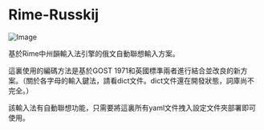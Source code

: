 # Rime-Russkij
![Image](https://github.com/K-PK66/Rime-Russkij/Images/Display.gif)

基於Rime中州韻輸入法引擎的俄文自動聯想輸入方案。

這裏使用的編碼方法是基於GOST 1971和英國標準兩者進行結合並改良的新方案。（關於各字母的輸入鍵法，請看dict文件。dict文件還在開發狀態，詞庫尚不完全。）

該輸入法有自動聯想功能，只需要將這裏所有yaml文件拽入設定文件夾部署即可使用。
